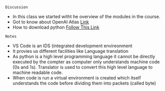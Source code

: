 `Discussion`

- In this class we started witht he overview of the modules in the course.
- Got to know about OpenAI Atlas [Link](https://openai.com/index/introducing-chatgpt-atlas)
- How to download python [Follow This Link](https://www.python.org/downloads/windows/)

`Notes`

- VS Code is an IDS (integrated development envireonment
- It provies us different facilities like Language translation
- As python is a high level programming language it cannot be directly executed by the compter as computer only understands machine code (0s and 1s). Translator is used to convert this high level language to machine readable code.
- When code is run a virtual environment is created which itself understands the code before dividing them into packets (called byte)
